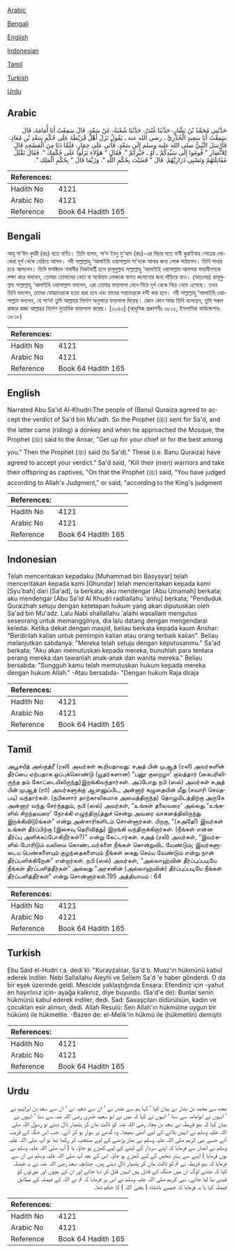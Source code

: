 [Arabic](#arabic)

[Bengali](#bengali)

[English](#english)

[Indonesian](#indonesian)

[Tamil](#tamil)

[Turkish](#turkish)

[Urdu](#urdu)

## Arabic


<div dir="rtl" lang="ar" style={{fontSize:'larger',backgroundColor:'#f8f9fa',padding:20}}>
حَدَّثَنِي مُحَمَّدُ بْنُ بَشَّارٍ، حَدَّثَنَا غُنْدَرٌ، حَدَّثَنَا شُعْبَةُ، عَنْ سَعْدٍ، قَالَ سَمِعْتُ أَبَا أُمَامَةَ، قَالَ سَمِعْتُ أَبَا سَعِيدٍ الْخُدْرِيَّ ـ رضى الله عنه ـ يَقُولُ نَزَلَ أَهْلُ قُرَيْظَةَ عَلَى حُكْمِ سَعْدِ بْنِ مُعَاذٍ، فَأَرْسَلَ النَّبِيُّ صلى الله عليه وسلم إِلَى سَعْدٍ، فَأَتَى عَلَى حِمَارٍ، فَلَمَّا دَنَا مِنَ الْمَسْجِدِ قَالَ لِلأَنْصَارِ ‏"‏ قُومُوا إِلَى سَيِّدِكُمْ ـ أَوْ ـ خَيْرِكُمْ ‏"‏‏.‏ فَقَالَ ‏"‏ هَؤُلاَءِ نَزَلُوا عَلَى حُكْمِكَ ‏"‏‏.‏ فَقَالَ تَقْتُلُ مُقَاتِلَتَهُمْ وَتَسْبِي ذَرَارِيَّهُمْ‏.‏ قَالَ ‏"‏ قَضَيْتَ بِحُكْمِ اللَّهِ ‏"‏‏.‏ وَرُبَّمَا قَالَ ‏"‏ بِحُكْمِ الْمَلِكِ ‏"‏‏.‏
</div>
<div style={{backgroundColor:'#f8f9fa',padding:20, marginBottom: 10}}><table> <thead> <tr> <th>References:</th> <th></th> </tr> </thead> <tbody><tr><td>Hadith No</td><td>4121</td></tr><tr><td>Arabic No</td><td>4121</td></tr><tr><td>Reference</td><td>Book 64 Hadith 165</td></tr></tbody></table></div>

## Bengali


<div dir="ltr" lang="bn" style={{fontSize:'larger',backgroundColor:'#f8f9fa',padding:20}}>
আবূ সা‘ঈদ খুদরী (রাঃ) হতে বর্ণিত। তিনি বলেন, সা‘দ ইবনু মু‘আয (রাঃ)-এর বিচার মতে বানী কুরাইযাহ গোত্রের লোকেরা দূর্গ থেকে বেরিয়ে আসল। নবী সাল্লাল্লাহু ‘আলাইহি ওয়াসাল্লাম সা‘দকে আনার জন্য লোক পাঠালেন। তিনি গাধায় চড়ে আসলেন। তিনি মসজিদে নাবাবীর নিকটবর্তী হলে রাসূলুল্লাহ সাল্লাল্লাহু ‘আলাইহি ওয়াসাল্লাম আনসার সাহাবীগণকে লক্ষ্য করে বললেন, তোমরা তোমাদের নেতা বা সর্বোত্তম লোককে স্বাগত জানানোর জন্য দাঁড়িয়ে যাও। (অতঃপর) রাসূলুল্লাহ সাল্লাল্লাহু ‘আলাইহি ওয়াসাল্লাম বললেন, এরা তোমার ফায়সালা মেনে নিয়ে দূর্গ থেকে নিচে নেমে এসেছে। তখন তিনি বললেন, তাদের যোদ্ধাদেরকে হত্যা করা হবে এবং তাদের সন্তাদেরকে বন্দী করা হবে। নবী সাল্লাল্লাহু ‘আলাইহি ওয়াসাল্লাম বললেন, হে সা‘দ! তুমি আল্লাহর নির্দেশ অনুসারে ফায়সালা দিয়েছ। কোন কোন সময় তিনি বলেছেন, তুমি সকল রাজার রাজা আল্লাহর নির্দেশ মুতাবিক ফায়সালা করেছ। [৩০৪৩] (আধুনিক প্রকাশনীঃ ৩৮১৫, ইসলামিক ফাউন্ডেশনঃ ৩৮১৮)
</div>
<div style={{backgroundColor:'#f8f9fa',padding:20, marginBottom: 10}}><table> <thead> <tr> <th>References:</th> <th></th> </tr> </thead> <tbody><tr><td>Hadith No</td><td>4121</td></tr><tr><td>Arabic No</td><td>4121</td></tr><tr><td>Reference</td><td>Book 64 Hadith 165</td></tr></tbody></table></div>

## English


<div dir="ltr" lang="en" style={{fontSize:'larger',backgroundColor:'#f8f9fa',padding:20}}>
Narrated Abu Sa'id Al-Khudri:The people of (Banu) Quraiza agreed to accept the verdict of Sa'd bin Mu'adh. So the Prophet (ﷺ) sent for Sa'd, and the latter came (riding) a donkey and when he approached the Mosque, the Prophet (ﷺ) said to the Ansar, "Get up for your chief or for the best among you." Then the Prophet (ﷺ) said (to Sa'd)." These (i.e. Banu Quraiza) have agreed to accept your verdict." Sa'd said, "Kill their (men) warriors and take their offspring as captives, "On that the Prophet (ﷺ) said, "You have judged according to Allah's Judgment," or said, "according to the King's judgment
</div>
<div style={{backgroundColor:'#f8f9fa',padding:20, marginBottom: 10}}><table> <thead> <tr> <th>References:</th> <th></th> </tr> </thead> <tbody><tr><td>Hadith No</td><td>4121</td></tr><tr><td>Arabic No</td><td>4121</td></tr><tr><td>Reference</td><td>Book 64 Hadith 165</td></tr></tbody></table></div>

## Indonesian


<div dir="ltr" lang="id" style={{fontSize:'larger',backgroundColor:'#f8f9fa',padding:20}}>
Telah menceritakan kepadaku [Muhammad bin Basysyar] telah menceritakan kepada kami [Ghundar] telah menceritakan kepada kami [Syu'bah] dari [Sa'ad], ia berkata; aku mendengar [Abu Umamah] berkata; aku mendengar [Abu Sa'id Al Khudri radliallahu 'anhu] berkata; "Penduduk Quraizhah setuju dengan ketetapan hukum yang akan diputuskan oleh Sa'ad bin Mu'adz. Lalu Nabi shallallahu 'alaihi wasallam mengutus seseorang untuk memanggilnya, dia lalu datang dengan mengendarai keledai. Ketika dekat dengan masjid, beliau berkata kepada kaum Anshar: "Berdirilah kalian untuk pemimpin kalian atau orang terbaik kalian". Beliau melanjutkan sabdanya: "Mereka telah setuju dengan keputusanmu." Sa'ad berkata; "Aku akan memutuskan kepada mereka, bunuhlah para tentara perang mereka dan tawanlah anak-anak dan wanita mereka." Beliau bersabda: "Sungguh kamu telah memutuskan hukum kepada mereka dengan hukum Allah." -Atau bersabda- "Dengan hukum Raja diraja
</div>
<div style={{backgroundColor:'#f8f9fa',padding:20, marginBottom: 10}}><table> <thead> <tr> <th>References:</th> <th></th> </tr> </thead> <tbody><tr><td>Hadith No</td><td>4121</td></tr><tr><td>Arabic No</td><td>4121</td></tr><tr><td>Reference</td><td>Book 64 Hadith 165</td></tr></tbody></table></div>

## Tamil


<div dir="ltr" lang="ta" style={{fontSize:'larger',backgroundColor:'#f8f9fa',padding:20}}>
அபூசயீத் அல்குத்ரீ (ரலி) அவர்கள் கூறியதாவது: சஅத் பின் முஆத் (ரலி) அவர்களின் தீர்ப்பை ஏற்பதாக ஒப்புக்கொண்டு (யூதர்களான) “பனூ குறைழா' குலத்தார் (கைபரிலிருந்த தம் கோட்டையிலிருந்து)இறங்கிவந்தார்கள். அப்போது நபி (ஸல்) அவர்கள் சஅத் பின் முஆத் (ரó) அவர்களுக்கு ஆளனுப்பிட, அன்னார் கழுதையின் மீது (சவாரி செய்தபடி) வந்தார்கள். (நபிகளார் தாற்காலிகமாக அமைத்திருந்த) தொழுமிடத்திற்கு அருகே அன்னார் வந்து சேர்ந்ததும், நபி (ஸல்) அவர்கள், “உங்கள் தலைவரை' அல்லது “உங்களில் சிறந்தவரை' நோக்கி எழுந்திரு(த்துச் சென்று அவரை வாகனத்திலிருந்து இறக்கிவிடு)ங்கள்” என்று அன்சாரிகளிடம் சொன்னார்கள். பிறகு, “(சஅதே!) இவர்கள் உங்கள் தீர்ப்பிற்கு (இசைவு தெரிவித்து) இறங்கி வந்திருக்கிறார்கள். (நீங்கள் என்ன தீர்ப்பு அளிக்கப்போகிறீர்கள்?)” என்று கேட்டார்கள். சஅத் (ரலி) அவர்கள், “இவர்களில் போரிடும் வலிமை கொண்டவர்களை நீங்கள் கொன்றுவிட வேண்டும்; இவர்களுடைய பெண்களையும் குழந்தைகளையும் நீங்கள் கைது செய்ய வேண்டும் என்று நான் தீர்ப்பளிக்கிறேன்” என்றார்கள். நபி (ஸல்) அவர்கள், “அல்லாஹ்வின் தீர்ப்புப்படியே நீங்கள் தீர்ப்பளித்தீர்கள்” அல்லது “அரசனின் (அல்லாஹ்வின்) தீர்ப்புப்படியே நீங்கள் தீர்ப்பளித்தீர்கள்” என்று சொன்னார்கள்.195 அத்தியாயம் : 64
</div>
<div style={{backgroundColor:'#f8f9fa',padding:20, marginBottom: 10}}><table> <thead> <tr> <th>References:</th> <th></th> </tr> </thead> <tbody><tr><td>Hadith No</td><td>4121</td></tr><tr><td>Arabic No</td><td>4121</td></tr><tr><td>Reference</td><td>Book 64 Hadith 165</td></tr></tbody></table></div>

## Turkish


<div dir="ltr" lang="tr" style={{fontSize:'larger',backgroundColor:'#f8f9fa',padding:20}}>
Ebu Said el-Hudri r.a. dedi ki: "Kurayzalılar, Sa'd b. Muaz'ın hükmünü kabul ederek indiler. Nebi Sallallahu Aleyhi ve Sellem Sa'd 'e haber gönderdi. O da bir eşek üzerinde geldi. Mescide yaklaştığında Ensara: Efendiniz için -yahut en hayırlınız için- ayağa kalkınız, diye buyurdu. (Sa'd'e de): Bunlar senin hükmünü kabul ederek indiler, dedi. Sad: Savaşçıları öldürülsün, kadın ve çocukları esir alınsın, dedi. Allah Resulü: Sen Allah'ın hükmüine uygun bir hüküm) ile hükmetlin. -Bazen de: el-Melik'in hükmü ile (hükmetlin) demiştir
</div>
<div style={{backgroundColor:'#f8f9fa',padding:20, marginBottom: 10}}><table> <thead> <tr> <th>References:</th> <th></th> </tr> </thead> <tbody><tr><td>Hadith No</td><td>4121</td></tr><tr><td>Arabic No</td><td>4121</td></tr><tr><td>Reference</td><td>Book 64 Hadith 165</td></tr></tbody></table></div>

## Urdu


<div dir="rtl" lang="ur" style={{fontSize:'larger',backgroundColor:'#f8f9fa',padding:20}}>
مجھ سے محمد بن بشار نے بیان کیا ‘ کہا ہم سے غندر نے ‘ ان سے شعبہ نے ‘ ان سے سعد بن ابراہیم نے ‘ انہوں نے ابوامامہ سے سنا ‘ انہوں نے کہا کہ میں نے ابو سعید خدری رضی اللہ عنہ سے سنا ‘ انہوں نے بیان کیا کہ بنو قریظہ نے سعد بن معاذ رضی اللہ عنہ کو ثالث مان کر ہتھیار ڈال دیئے تو رسول اللہ صلی اللہ علیہ وسلم نے انہیں بلانے کے لیے آدمی بھیجا۔ وہ گدھے پر سوار ہو کر آئے۔ جب اس جگہ کے قریب آئے جسے نبی کریم صلی اللہ علیہ وسلم نے نماز پڑھنے کے لیے منتخب کر رکھا تھا تو آپ صلی اللہ علیہ وسلم نے انصار سے فرمایا کہ اپنے سردار کے لینے کے لیے کھڑے ہو جاؤ۔ یا ( آپ صلی اللہ علیہ وسلم نے یوں فرمایا ) اپنے سے بہتر شخص کے لیے کھڑے ہو جاؤ۔ اس کے بعد آپ صلی اللہ علیہ وسلم نے ان سے فرمایا کہ بنو قریظہ نے تم کو ثالث مان کر ہتھیار ڈال دیئے ہیں۔ چنانچہ سعد رضی اللہ عنہ نے یہ فیصلہ کیا کہ جتنے لوگ ان میں جنگ کے قابل ہیں انہیں قتل کر دیا جائے اور ان کے بچوں اور عورتوں کو قیدی بنا لیا جائے۔ نبی کریم صلی اللہ علیہ وسلم نے اس پر فرمایا کہ تم نے اللہ کے فیصلہ کے مطابق فیصلہ کیا یا یہ فرمایا کہ جیسے بادشاہ ( یعنی اللہ ) کا حکم تھا۔
</div>
<div style={{backgroundColor:'#f8f9fa',padding:20, marginBottom: 10}}><table> <thead> <tr> <th>References:</th> <th></th> </tr> </thead> <tbody><tr><td>Hadith No</td><td>4121</td></tr><tr><td>Arabic No</td><td>4121</td></tr><tr><td>Reference</td><td>Book 64 Hadith 165</td></tr></tbody></table></div>